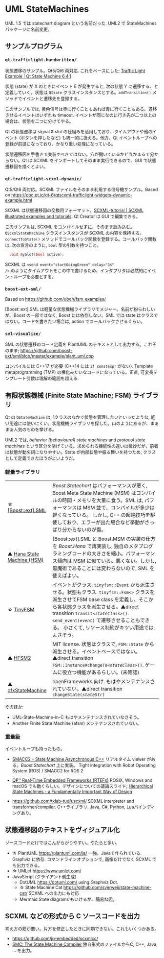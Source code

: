 # UML StateMachines

UML 1.5 では statechart diagram という名前だった. UML2 で StateMachines パッケージに名前変更。

## サンプルプログラム

### `qt-trafficlight-handwritten/`

状態遷移のサンプル。Qt5/Qt6 両対応. これをベースにした; <a href="https://doc.qt.io/qt-6/qtstatemachine-statemachine-trafficlight-example.html">Traffic Light Example | Qt State Machine 6.4.1</a>

状態 (state) が X のときにイベント E が発生すると, 次の状態 Y に遷移する、と定義していく。状態は `QState` クラスインスタンスとする。`addTransition()` メソッドでイベントと遷移先を登録する。

このサンプルでは, 黄色信号は赤に行くこともあれば青に行くこともある。遷移させるイベントはいずれも timeout. イベントが同じなのに行き先が二つ以上の場合は、状態を二つに分けてやる。

Qt の状態遷移は signal &amp; slot の仕組みを活用しており、タイムアウトや他のイベント (ボタンを押したなど) も統一的に扱える。他方、Qt イベントループへの登録が前提になっており、かなり重い処理になっている。

状態遷移図を手書きで実装すべきではない。穴が開いているかどうかまるで分からない。Qt は SCXML をインポートしてそのまま実行できるので、GUI で状態遷移図を描くとよい。



### `qt-trafficlight-scxml-dynamic/`

Qt5/Qt6 両対応。SCXML ファイルをそのまま利用する信号機サンプル。Based on https://doc.qt.io/qt-6/qtscxml-trafficlight-widgets-dynamic-example.html

SCXML は状態遷移図の交換用フォーマット。<a href="https://alexzhornyak.github.io/SCXML-tutorial/">SCXML-tutorial | SCXML illustrated examples and tutorials</a>. Qt Creator は GUI で編集できる。

このサンプルは, SCXML をコンパイルせずに、そのまま読み込む。`QScxmlStateMachine` クラスインスタンスが SCXML の内容を保持する。`connectToState()` メソッドでコールバック関数を登録する。コールバック関数は, 次の宣言のように, `bool` 型の引数を持つこと。

```c++
  void mySlot(bool active);
```

SCXML は <code>&lt;send event="startGoingGreen" delay="3s" /&gt;</code> のようにタイムアウトをこの中で書けるため、インタプリタは必然的にイベントループを必要とする。





### `boost-ext-sml/`

Based on https://github.com/ubeh/fsm_examples/

[Boost::ext].SML は軽量な状態機械ライブラリでメジャー。名前が紛らわしいが、Boost の一部ではなく, Boost には依存しない。SML では state はクラスではない。コードを書きたい場合は, action でコールバックさせるぐらい。




### `sml-visualize/`

SML の状態遷移のコード定義を PlantUML のテキストとして出力する。これそのまま; https://github.com/boost-ext/sml/blob/master/example/plant_uml.cpp

コンパイルには C++17 が必要 (C++14 には `if constexpr` がない). Template metaprogramming (TMP) の権化みたいなコードになっている。正直, 可変長テンプレート引数は理解の範囲を超える.





## 有限状態機械 (Finite State Machine; FSM) ライブラリ

Qt の `QStateMachine` は, 1クラスのなかで状態を管理したいといったような, 軽い用途には使いにくい。状態機械ライブラリを探した。山のようにあるが、まぁまぁ人気のものを挙げる。

UML2 では, <i>behavior (behavioural) state machines</i> and <i>protocol state machines</i> という区分を挙げている。求められる機能性の違いは微妙だが、前者は状態が動名詞になりやすい。State が内部状態や振る舞いを持つため, クラスとして定義できたほうがよいようだ。



### 軽量ライブラリ

<table>
  <tr><td>☆ <a href="https://boost-ext.github.io/sml/">[Boost::ext].SML</a>
    <td><i>Boost.Statechart</i> はパフォーマンスが悪く, Boost Meta State Machine (MSM) はコンパイルの時間・メモリを大量に食う。SML は, パフォーマンスは MSM 並で、コンパイルが多少は軽くなっている。
しかし, C++ の超絶技巧を駆使しており、エラーが出た場合など挙動がさっぱり分からないのが傷。

  <tr><td>▲ <a href="https://github.com/erikzenker/hsm/">Hana State Machine (HSM)</a> 
    <td>[Boost::ext].SML と Boost.MSM の実装の仕方を <i>Boost.Hana</i> で再実装し, 独自のメタプログラミングコードの大きさを縮小。パフォーマンス傾向は MSM に似ている。悪くない。しかし, 黒魔術であることには変わらないので, SML を使えばよい。

  <tr><td>☆ <a href="https://github.com/digint/tinyfsm/">TinyFSM</a>
    <td>イベントがクラス. <code>tinyfsm::Event</code> から派生させる。状態もクラス. <code>tinyfsm::Fsm&lt;&gt;</code> クラスを派生させてFSM base class を定義し、そこから各状態クラスを派生させる。▲direct transition <code>transit&lt;<var>stateClass</var>&gt;()</code>. <code>send_event(<var>event</var>)</code> で遷移させることもできる。
      小さくて, リソース制約がキツい用途では, よさそう。
      

  <tr><td>▲ <a href="https://github.com/andrew-gresyk/HFSM2/">HFSM2</a>
    <td>MIT license. 状態はクラスで, <code>FSM::State</code> から派生させる。イベントベースではない。▲direct transition <code>FSM::Instance#changeTo&lt;<var>stateClass</var>&gt;()</code>. ゲームに役立つ機能があるらしい。(未確認)


  <tr><td>▲ <a href="https://github.com/neilmendoza/ofxStateMachine/">ofxStateMachine</a>  
    <td>openFrameworks 向け. もはやメンテナンスされていない。▲direct transition <code>changeState(<var>stateStr</var>)</code>
</table>

そのほか:
 - UML-State-Machine-in-C もはやメンテナンスされていなさそう。
 - Another Finite State Machine (afsm) メンテナンスされていない。




### 重量級

イベントループも持ったもの。

 - <a href="https://github.com/robosoft-ai/SMACC2/">SMACC2 – State Machine Asynchronous C++</a> リアルタイム viewer がある。<i>Boost.Statechart</i> 上に実装。
   Tight integration with Robot Operating System (ROS) / SMACC2 for ROS 2

 - <a href="https://www.state-machine.com/products/qp">QP™ Real-Time Embedded Frameworks (RTEFs)</a> POSIX, Windows and macOS でも動くらしい。デザインについての議論スライド; <a href="https://www.cis.upenn.edu/~lee/06cse480/lec-HSM.pdf">Hierarchical State Machines - a Fundamentally Important Way of Design</a>
 
 - https://github.com/tklab-tud/uscxml/  SCXML interpreter and transformer/compiler. C++ライブラリ. Java, C#, Python, Luaバインディングあり。




## 状態遷移図のテキストをヴィジュアル化

ソースコードだけではこんがらがりやすい。やたらと多い.

 * ☆ PlantUML  https://plantuml.com/ja/  一強。Javaで作られている. Graphviz に依存. コマンドラインオプションで, 画像だけでなく SCXML でも出力できる。
 * ☆ UMLet https://www.umlet.com/
 * JavaScript (クライアント側生成)
    - DotUML  https://dotuml.com/  using Graphviz Dot.
    - ☆ State Machine Cat  https://github.com/sverweij/state-machine-cat/  SCXML への出力にも対応
    - Mermaid   State diagrams もいけるが、簡易な図。




## SCXML などの形式から C ソースコードを出力

考え方の筋が悪い。片方を修正したときに同期できない。これもいくつかある。
 - https://github.com/jp-embedded/scxmlcc/
 - <a href="https://smc.sourceforge.net/">SMC: The State Machine Compiler</a> 独自形式のファイルからC, C++, Java, ... を出力。

    
 
